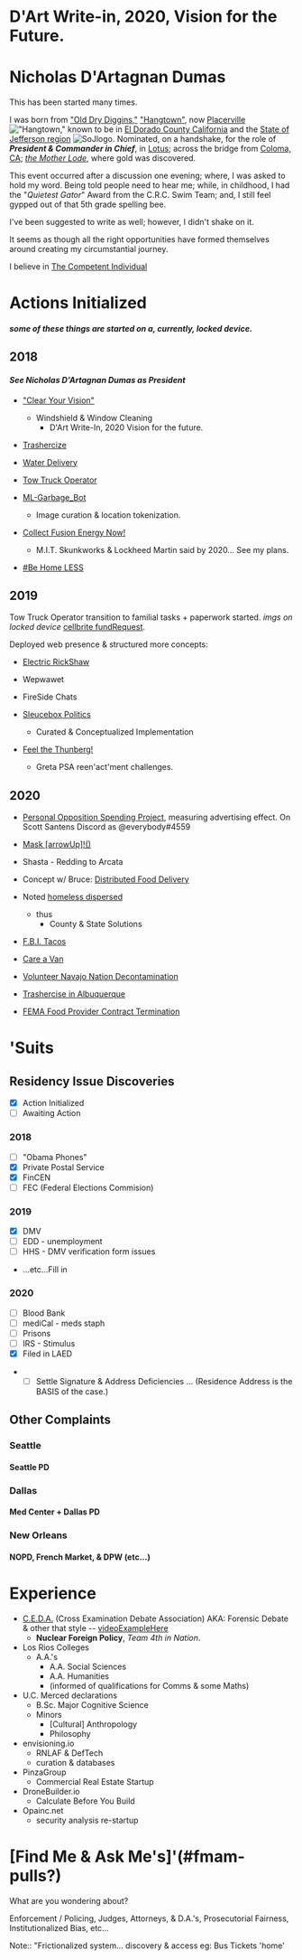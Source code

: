
# D'Art Write-in, 2020, Vision for the Future.
# Nicholas D'Artagnan Dumas

This has been started many times.

I was born from ["Old Dry Diggins,"](http://historichwy49.com/placer/pvhist.html) ["Hangtown"](https://hangmanstree.com/history/), now [Placerville](https://en.wikipedia.org/wiki/Placerville%2C_California) !["Hangtown,"](https://evogov.s3.amazonaws.com/media/17/media/5722.png) known to be in [El Dorado County California](https://en.wikipedia.org/wiki/El_Dorado_County%2C_California) and the [State of Jefferson region](https://en.wikipedia.org/wiki/Jefferson_%28proposed_Pacific_state%29) ![SoJlogo](https://upload.wikimedia.org/wikipedia/commons/thumb/2/2b/Seal_of_Jefferson_%28proposed%29.svg/100px-Seal_of_Jefferson_%28proposed%29.svg.png). Nominated, on a handshake, for the role of **_President & Commander in Chief_**, in [Lotus](https://en.wikipedia.org/wiki/Lotus%2C_California); across the bridge from [Coloma, CA](https://en.wikipedia.org/wiki/Coloma%2C_California); [_the Mother Lode_](https://www.britannica.com/place/Mother-Lode-Country), where gold was discovered.

This event occurred after a discussion one evening; where, I was asked to hold my word. Being told people need to hear me; while, in childhood, I had the "*Quietest Gator*" Award from the C.R.C. Swim Team; and, I still feel gypped out of that 5th grade spelling bee.

I've been suggested to write as well; however, I didn't shake on it.

It seems as though all the right opportunities have formed themselves around creating my circumstantial journey.

I believe in [The Competent Individual](https://en.wikipedia.org/wiki/Competent_man)

# Actions Initialized
##### *some of these things are started on a, currently, locked device.*

## 2018

#### *See Nicholas D'Artagnan Dumas as President*

- ["Clear Your Vision"](pagds/cyv.md)
  - Windshield & Window Cleaning
    - D'Art Write-In, 2020 Vision for the future.

- [Trashercize](pages/2018/tc.md)

- [Water Delivery](pages/2018/wd.md)

- [Tow Truck Operator](pages/2018/tto.md)

- [ML-Garbage_Bot](pages/2018/mlgb.md)
  - Image curation & location tokenization.

- [Collect Fusion Energy Now!](pages/2018/cfen.md)
  - M.I.T. Skunkworks & Lockheed Martin said by 2020... See my plans.

- [#Be Home LESS](pages/2018/bhl.md)

## 2019

Tow Truck Operator transition to familial tasks + paperwork started. *imgs on locked device* [cellbrite fundRequest]().

Deployed web presence & structured more concepts:
- [Electric RickShaw](pages/2019/ers.md)
- Wepwawet
- FireSide Chats
- [Sleucebox Politics](pages/2019/sbp.md)
   - Curated & Conceptualized Implementation
 
- [Feel the Thunberg!](pages/2019/ftt.md) 
  - Greta PSA reen'act'ment challenges.

## 2020
- [Personal Opposition Spending Project](pages/2020/posp.md), measuring advertising effect. On Scott Santens Discord as @everybody#4559
- [Mask [arrowUp]!()](pages/2020/mu.md)
- Shasta - Redding to Arcata
- Concept w/ Bruce: [Distributed Food Delivery](pages/2020/dfd.md)
- Noted [homeless dispersed]()
  - thus
    - County & State Solutions 

- [F.B.I. Tacos](pages/2020/fbit.md)

- [Care a Van](pages/2020/cav.md)

- [Volunteer Navajo Nation Decontamination](pages/2020/vnnd.md)

- [Trashercise in Albuquerque](pages/2018/tc.md#Albuquerque)

- [FEMA Food Provider Contract Termination](pages/2020/ffpct.md)

# 'Suits
## Residency Issue Discoveries

 - [x] Action Initialized
 - [ ] Awaiting Action

### 2018

- [ ] "Obama Phones"
- [x] Private Postal Service
- [x] FinCEN
- [ ] FEC (Federal Elections Commision)

### 2019

- [x] DMV
- [ ] EDD - unemployment
- [ ] HHS - DMV verification form issues
- ...etc...Fill in 

### 2020

- [ ] Blood Bank
- [ ] mediCal - meds staph
- [ ] Prisons
- [ ] IRS - Stimulus
- [x] Filed in LAED
- - [ ] Settle Signature & Address Deficiencies ... (Residence Address is the BASIS of the case.)

## Other Complaints
### Seattle
#### Seattle PD
### Dallas
#### Med Center + Dallas PD
### New Orleans
#### NOPD, French Market, & DPW (etc...)

# Experience
- [C.E.D.A.](http://www.cedadebate.org/) (Cross Examination Debate Association) AKA: Forensic Debate & other that style -- [videoExampleHere](https://www.youtube.com/watch?v=JhzwSlK4uEc)
  - __Nuclear Foreign Policy__, *Team 4th in Nation*.
- Los Rios Colleges
  - A.A.'s
    - A.A. Social Sciences
    - A.A. Humanities
    - (informed of qualifications for Comms & some Maths)
- U.C. Merced declarations
  - B.Sc. Major Cognitive Science
  - Minors
    - [Cultural] Anthropology
    - Philosophy
- envisioning.io
  - RNLAF & DefTech
  - curation & databases
- PinzaGroup
  - Commercial Real Estate Startup
- DroneBuilder.io
  - Calculate Before You Build
- Opainc.net
  - security analysis re-startup

# [Find Me & Ask Me's]'(#fmam-pulls?)

What are you wondering about?

Enforcement / Policing, Judges, Attorneys, & D.A.'s, Prosecutorial Fairness, Institutionalized Bias, etc...

Note:: "Frictionalized system... discovery & access eg: Bus Tickets 'home'
